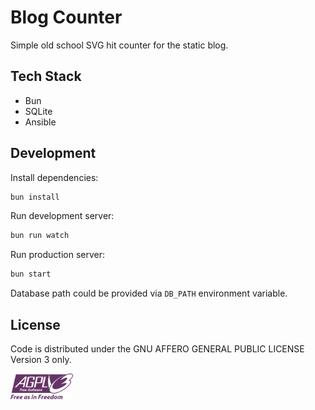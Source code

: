 # Blog Counter

Simple old school SVG hit counter for the static blog.

## Tech Stack

* Bun
* SQLite
* Ansible

## Development

Install dependencies:

```bash
bun install
```

Run development server:

```bash
bun run watch
```

Run production server:

```bash
bun start
```

Database path could be provided via `DB_PATH` environment variable.

## License

Code is distributed under the GNU AFFERO GENERAL PUBLIC LICENSE Version 3 only.

<img src="./AGPLv3_Logo.svg" width="100" alt="AGPLv3 Logo"/>
